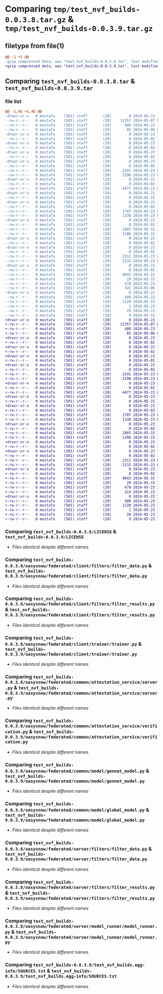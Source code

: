 # Comparing `tmp/test_nvf_builds-0.0.3.8.tar.gz` & `tmp/test_nvf_builds-0.0.3.9.tar.gz`

## filetype from file(1)

```diff
@@ -1 +1 @@
-gzip compressed data, was "test_nvf_builds-0.0.3.8.tar", last modified: Thu May 23 10:55:54 2024, max compression
+gzip compressed data, was "test_nvf_builds-0.0.3.9.tar", last modified: Thu May 23 11:47:16 2024, max compression
```

## Comparing `test_nvf_builds-0.0.3.8.tar` & `test_nvf_builds-0.0.3.9.tar`

### file list

```diff
@@ -1,45 +1,45 @@
-drwxr-xr-x   0 mostafa    (501) staff       (20)        0 2024-05-23 10:55:54.888802 test_nvf_builds-0.0.3.8/
--rw-r--r--   0 mostafa    (501) staff       (20)    11357 2024-05-07 07:57:47.000000 test_nvf_builds-0.0.3.8/LICENSE
--rw-r--r--   0 mostafa    (501) staff       (20)      480 2024-05-23 10:55:54.888727 test_nvf_builds-0.0.3.8/PKG-INFO
--rw-r--r--   0 mostafa    (501) staff       (20)       85 2024-05-06 07:53:59.000000 test_nvf_builds-0.0.3.8/README.md
-drwxr-xr-x   0 mostafa    (501) staff       (20)        0 2024-05-23 10:55:54.883512 test_nvf_builds-0.0.3.8/oasysnow/
--rw-r--r--   0 mostafa    (501) staff       (20)        0 2024-05-02 10:44:25.000000 test_nvf_builds-0.0.3.8/oasysnow/__init__.py
-drwxr-xr-x   0 mostafa    (501) staff       (20)        0 2024-05-23 10:55:54.883617 test_nvf_builds-0.0.3.8/oasysnow/federated/
--rw-r--r--   0 mostafa    (501) staff       (20)        0 2024-05-02 11:50:57.000000 test_nvf_builds-0.0.3.8/oasysnow/federated/__init__.py
-drwxr-xr-x   0 mostafa    (501) staff       (20)        0 2024-05-23 10:55:54.883719 test_nvf_builds-0.0.3.8/oasysnow/federated/client/
--rw-r--r--   0 mostafa    (501) staff       (20)        0 2024-05-02 11:25:11.000000 test_nvf_builds-0.0.3.8/oasysnow/federated/client/__init__.py
-drwxr-xr-x   0 mostafa    (501) staff       (20)        0 2024-05-23 10:55:54.884227 test_nvf_builds-0.0.3.8/oasysnow/federated/client/filters/
--rw-r--r--   0 mostafa    (501) staff       (20)        0 2024-05-02 10:44:35.000000 test_nvf_builds-0.0.3.8/oasysnow/federated/client/filters/__init__.py
--rw-r--r--   0 mostafa    (501) staff       (20)     2241 2024-05-23 08:40:50.000000 test_nvf_builds-0.0.3.8/oasysnow/federated/client/filters/filter_data.py
--rw-r--r--   0 mostafa    (501) staff       (20)     2190 2024-05-23 08:41:25.000000 test_nvf_builds-0.0.3.8/oasysnow/federated/client/filters/filter_results.py
-drwxr-xr-x   0 mostafa    (501) staff       (20)        0 2024-05-23 10:55:54.884610 test_nvf_builds-0.0.3.8/oasysnow/federated/client/trainer/
--rw-r--r--   0 mostafa    (501) staff       (20)        0 2024-05-02 10:44:41.000000 test_nvf_builds-0.0.3.8/oasysnow/federated/client/trainer/__init__.py
--rw-r--r--   0 mostafa    (501) staff       (20)     4477 2024-05-23 08:41:46.000000 test_nvf_builds-0.0.3.8/oasysnow/federated/client/trainer/trainer.py
-drwxr-xr-x   0 mostafa    (501) staff       (20)        0 2024-05-23 10:55:54.884887 test_nvf_builds-0.0.3.8/oasysnow/federated/common/
--rw-r--r--   0 mostafa    (501) staff       (20)        0 2024-05-15 14:50:33.000000 test_nvf_builds-0.0.3.8/oasysnow/federated/common/__init__.py
-drwxr-xr-x   0 mostafa    (501) staff       (20)        0 2024-05-23 10:55:54.885446 test_nvf_builds-0.0.3.8/oasysnow/federated/common/attestation_service/
--rw-r--r--   0 mostafa    (501) staff       (20)        0 2024-05-03 14:56:34.000000 test_nvf_builds-0.0.3.8/oasysnow/federated/common/attestation_service/__init__.py
--rw-r--r--   0 mostafa    (501) staff       (20)     1707 2024-05-23 08:37:40.000000 test_nvf_builds-0.0.3.8/oasysnow/federated/common/attestation_service/server.py
--rw-r--r--   0 mostafa    (501) staff       (20)     1338 2024-05-23 08:42:14.000000 test_nvf_builds-0.0.3.8/oasysnow/federated/common/attestation_service/verification.py
-drwxr-xr-x   0 mostafa    (501) staff       (20)        0 2024-05-23 10:55:54.886069 test_nvf_builds-0.0.3.8/oasysnow/federated/common/model/
--rw-r--r--   0 mostafa    (501) staff       (20)        0 2024-05-02 11:36:02.000000 test_nvf_builds-0.0.3.8/oasysnow/federated/common/model/__init__.py
--rw-r--r--   0 mostafa    (501) staff       (20)     1803 2024-05-15 14:55:57.000000 test_nvf_builds-0.0.3.8/oasysnow/federated/common/model/gennet_model.py
--rw-r--r--   0 mostafa    (501) staff       (20)     1288 2024-05-15 14:55:47.000000 test_nvf_builds-0.0.3.8/oasysnow/federated/common/model/global_model.py
-drwxr-xr-x   0 mostafa    (501) staff       (20)        0 2024-05-23 10:55:54.886460 test_nvf_builds-0.0.3.8/oasysnow/federated/server/
--rw-r--r--   0 mostafa    (501) staff       (20)        0 2024-05-02 11:44:11.000000 test_nvf_builds-0.0.3.8/oasysnow/federated/server/__init__.py
-drwxr-xr-x   0 mostafa    (501) staff       (20)        0 2024-05-23 10:55:54.887119 test_nvf_builds-0.0.3.8/oasysnow/federated/server/filters/
--rw-r--r--   0 mostafa    (501) staff       (20)        0 2024-05-02 11:44:45.000000 test_nvf_builds-0.0.3.8/oasysnow/federated/server/filters/__init__.py
--rw-r--r--   0 mostafa    (501) staff       (20)     2311 2024-05-23 08:42:28.000000 test_nvf_builds-0.0.3.8/oasysnow/federated/server/filters/filter_data.py
--rw-r--r--   0 mostafa    (501) staff       (20)     2132 2024-05-23 08:42:43.000000 test_nvf_builds-0.0.3.8/oasysnow/federated/server/filters/filter_results.py
-drwxr-xr-x   0 mostafa    (501) staff       (20)        0 2024-05-23 10:55:54.887555 test_nvf_builds-0.0.3.8/oasysnow/federated/server/model_runner/
--rw-r--r--   0 mostafa    (501) staff       (20)        0 2024-05-02 11:45:46.000000 test_nvf_builds-0.0.3.8/oasysnow/federated/server/model_runner/__init__.py
--rw-r--r--   0 mostafa    (501) staff       (20)     4843 2024-05-15 14:56:24.000000 test_nvf_builds-0.0.3.8/oasysnow/federated/server/model_runner/model_runner.py
--rw-r--r--   0 mostafa    (501) staff       (20)       29 2024-05-15 14:24:19.000000 test_nvf_builds-0.0.3.8/requirements.txt
--rw-r--r--   0 mostafa    (501) staff       (20)      479 2024-05-23 10:55:54.889050 test_nvf_builds-0.0.3.8/setup.cfg
--rw-r--r--   0 mostafa    (501) staff       (20)      322 2024-05-06 15:10:01.000000 test_nvf_builds-0.0.3.8/setup.py
-drwxr-xr-x   0 mostafa    (501) staff       (20)        0 2024-05-23 10:55:54.888484 test_nvf_builds-0.0.3.8/test_nvf_builds.egg-info/
--rw-r--r--   0 mostafa    (501) staff       (20)      480 2024-05-23 10:55:54.000000 test_nvf_builds-0.0.3.8/test_nvf_builds.egg-info/PKG-INFO
--rw-r--r--   0 mostafa    (501) staff       (20)     1220 2024-05-23 10:55:54.000000 test_nvf_builds-0.0.3.8/test_nvf_builds.egg-info/SOURCES.txt
--rw-r--r--   0 mostafa    (501) staff       (20)        1 2024-05-23 10:55:54.000000 test_nvf_builds-0.0.3.8/test_nvf_builds.egg-info/dependency_links.txt
--rw-r--r--   0 mostafa    (501) staff       (20)       28 2024-05-23 10:55:54.000000 test_nvf_builds-0.0.3.8/test_nvf_builds.egg-info/requires.txt
--rw-r--r--   0 mostafa    (501) staff       (20)        9 2024-05-23 10:55:54.000000 test_nvf_builds-0.0.3.8/test_nvf_builds.egg-info/top_level.txt
+drwxr-xr-x   0 mostafa    (501) staff       (20)        0 2024-05-23 11:47:16.108047 test_nvf_builds-0.0.3.9/
+-rw-r--r--   0 mostafa    (501) staff       (20)    11357 2024-05-07 07:57:47.000000 test_nvf_builds-0.0.3.9/LICENSE
+-rw-r--r--   0 mostafa    (501) staff       (20)      480 2024-05-23 11:47:16.107978 test_nvf_builds-0.0.3.9/PKG-INFO
+-rw-r--r--   0 mostafa    (501) staff       (20)       85 2024-05-06 07:53:59.000000 test_nvf_builds-0.0.3.9/README.md
+drwxr-xr-x   0 mostafa    (501) staff       (20)        0 2024-05-23 11:47:16.104472 test_nvf_builds-0.0.3.9/oasysnow/
+-rw-r--r--   0 mostafa    (501) staff       (20)        0 2024-05-02 10:44:25.000000 test_nvf_builds-0.0.3.9/oasysnow/__init__.py
+drwxr-xr-x   0 mostafa    (501) staff       (20)        0 2024-05-23 11:47:16.104572 test_nvf_builds-0.0.3.9/oasysnow/federated/
+-rw-r--r--   0 mostafa    (501) staff       (20)        0 2024-05-02 11:50:57.000000 test_nvf_builds-0.0.3.9/oasysnow/federated/__init__.py
+drwxr-xr-x   0 mostafa    (501) staff       (20)        0 2024-05-23 11:47:16.104694 test_nvf_builds-0.0.3.9/oasysnow/federated/client/
+-rw-r--r--   0 mostafa    (501) staff       (20)        0 2024-05-02 11:25:11.000000 test_nvf_builds-0.0.3.9/oasysnow/federated/client/__init__.py
+drwxr-xr-x   0 mostafa    (501) staff       (20)        0 2024-05-23 11:47:16.105063 test_nvf_builds-0.0.3.9/oasysnow/federated/client/filters/
+-rw-r--r--   0 mostafa    (501) staff       (20)        0 2024-05-02 10:44:35.000000 test_nvf_builds-0.0.3.9/oasysnow/federated/client/filters/__init__.py
+-rw-r--r--   0 mostafa    (501) staff       (20)     2241 2024-05-23 08:40:50.000000 test_nvf_builds-0.0.3.9/oasysnow/federated/client/filters/filter_data.py
+-rw-r--r--   0 mostafa    (501) staff       (20)     2190 2024-05-23 08:41:25.000000 test_nvf_builds-0.0.3.9/oasysnow/federated/client/filters/filter_results.py
+drwxr-xr-x   0 mostafa    (501) staff       (20)        0 2024-05-23 11:47:16.105288 test_nvf_builds-0.0.3.9/oasysnow/federated/client/trainer/
+-rw-r--r--   0 mostafa    (501) staff       (20)        0 2024-05-02 10:44:41.000000 test_nvf_builds-0.0.3.9/oasysnow/federated/client/trainer/__init__.py
+-rw-r--r--   0 mostafa    (501) staff       (20)     4477 2024-05-23 08:41:46.000000 test_nvf_builds-0.0.3.9/oasysnow/federated/client/trainer/trainer.py
+drwxr-xr-x   0 mostafa    (501) staff       (20)        0 2024-05-23 11:47:16.105423 test_nvf_builds-0.0.3.9/oasysnow/federated/common/
+-rw-r--r--   0 mostafa    (501) staff       (20)        0 2024-05-15 14:50:33.000000 test_nvf_builds-0.0.3.9/oasysnow/federated/common/__init__.py
+drwxr-xr-x   0 mostafa    (501) staff       (20)        0 2024-05-23 11:47:16.105750 test_nvf_builds-0.0.3.9/oasysnow/federated/common/attestation_service/
+-rw-r--r--   0 mostafa    (501) staff       (20)        0 2024-05-03 14:56:34.000000 test_nvf_builds-0.0.3.9/oasysnow/federated/common/attestation_service/__init__.py
+-rw-r--r--   0 mostafa    (501) staff       (20)     1707 2024-05-23 08:37:40.000000 test_nvf_builds-0.0.3.9/oasysnow/federated/common/attestation_service/server.py
+-rw-r--r--   0 mostafa    (501) staff       (20)     1338 2024-05-23 08:42:14.000000 test_nvf_builds-0.0.3.9/oasysnow/federated/common/attestation_service/verification.py
+drwxr-xr-x   0 mostafa    (501) staff       (20)        0 2024-05-23 11:47:16.106098 test_nvf_builds-0.0.3.9/oasysnow/federated/common/model/
+-rw-r--r--   0 mostafa    (501) staff       (20)        0 2024-05-02 11:36:02.000000 test_nvf_builds-0.0.3.9/oasysnow/federated/common/model/__init__.py
+-rw-r--r--   0 mostafa    (501) staff       (20)     1803 2024-05-15 14:55:57.000000 test_nvf_builds-0.0.3.9/oasysnow/federated/common/model/gennet_model.py
+-rw-r--r--   0 mostafa    (501) staff       (20)     1288 2024-05-15 14:55:47.000000 test_nvf_builds-0.0.3.9/oasysnow/federated/common/model/global_model.py
+drwxr-xr-x   0 mostafa    (501) staff       (20)        0 2024-05-23 11:47:16.106236 test_nvf_builds-0.0.3.9/oasysnow/federated/server/
+-rw-r--r--   0 mostafa    (501) staff       (20)        0 2024-05-02 11:44:11.000000 test_nvf_builds-0.0.3.9/oasysnow/federated/server/__init__.py
+drwxr-xr-x   0 mostafa    (501) staff       (20)        0 2024-05-23 11:47:16.106603 test_nvf_builds-0.0.3.9/oasysnow/federated/server/filters/
+-rw-r--r--   0 mostafa    (501) staff       (20)        0 2024-05-02 11:44:45.000000 test_nvf_builds-0.0.3.9/oasysnow/federated/server/filters/__init__.py
+-rw-r--r--   0 mostafa    (501) staff       (20)     2311 2024-05-23 08:42:28.000000 test_nvf_builds-0.0.3.9/oasysnow/federated/server/filters/filter_data.py
+-rw-r--r--   0 mostafa    (501) staff       (20)     2132 2024-05-23 08:42:43.000000 test_nvf_builds-0.0.3.9/oasysnow/federated/server/filters/filter_results.py
+drwxr-xr-x   0 mostafa    (501) staff       (20)        0 2024-05-23 11:47:16.106847 test_nvf_builds-0.0.3.9/oasysnow/federated/server/model_runner/
+-rw-r--r--   0 mostafa    (501) staff       (20)        0 2024-05-02 11:45:46.000000 test_nvf_builds-0.0.3.9/oasysnow/federated/server/model_runner/__init__.py
+-rw-r--r--   0 mostafa    (501) staff       (20)     4843 2024-05-15 14:56:24.000000 test_nvf_builds-0.0.3.9/oasysnow/federated/server/model_runner/model_runner.py
+-rw-r--r--   0 mostafa    (501) staff       (20)       29 2024-05-15 14:24:19.000000 test_nvf_builds-0.0.3.9/requirements.txt
+-rw-r--r--   0 mostafa    (501) staff       (20)      479 2024-05-23 11:47:16.108293 test_nvf_builds-0.0.3.9/setup.cfg
+-rw-r--r--   0 mostafa    (501) staff       (20)      314 2024-05-23 11:46:54.000000 test_nvf_builds-0.0.3.9/setup.py
+drwxr-xr-x   0 mostafa    (501) staff       (20)        0 2024-05-23 11:47:16.107743 test_nvf_builds-0.0.3.9/test_nvf_builds.egg-info/
+-rw-r--r--   0 mostafa    (501) staff       (20)      480 2024-05-23 11:47:16.000000 test_nvf_builds-0.0.3.9/test_nvf_builds.egg-info/PKG-INFO
+-rw-r--r--   0 mostafa    (501) staff       (20)     1220 2024-05-23 11:47:16.000000 test_nvf_builds-0.0.3.9/test_nvf_builds.egg-info/SOURCES.txt
+-rw-r--r--   0 mostafa    (501) staff       (20)        1 2024-05-23 11:47:16.000000 test_nvf_builds-0.0.3.9/test_nvf_builds.egg-info/dependency_links.txt
+-rw-r--r--   0 mostafa    (501) staff       (20)       28 2024-05-23 11:47:16.000000 test_nvf_builds-0.0.3.9/test_nvf_builds.egg-info/requires.txt
+-rw-r--r--   0 mostafa    (501) staff       (20)        9 2024-05-23 11:47:16.000000 test_nvf_builds-0.0.3.9/test_nvf_builds.egg-info/top_level.txt
```

### Comparing `test_nvf_builds-0.0.3.8/LICENSE` & `test_nvf_builds-0.0.3.9/LICENSE`

 * *Files identical despite different names*

### Comparing `test_nvf_builds-0.0.3.8/oasysnow/federated/client/filters/filter_data.py` & `test_nvf_builds-0.0.3.9/oasysnow/federated/client/filters/filter_data.py`

 * *Files identical despite different names*

### Comparing `test_nvf_builds-0.0.3.8/oasysnow/federated/client/filters/filter_results.py` & `test_nvf_builds-0.0.3.9/oasysnow/federated/client/filters/filter_results.py`

 * *Files identical despite different names*

### Comparing `test_nvf_builds-0.0.3.8/oasysnow/federated/client/trainer/trainer.py` & `test_nvf_builds-0.0.3.9/oasysnow/federated/client/trainer/trainer.py`

 * *Files identical despite different names*

### Comparing `test_nvf_builds-0.0.3.8/oasysnow/federated/common/attestation_service/server.py` & `test_nvf_builds-0.0.3.9/oasysnow/federated/common/attestation_service/server.py`

 * *Files identical despite different names*

### Comparing `test_nvf_builds-0.0.3.8/oasysnow/federated/common/attestation_service/verification.py` & `test_nvf_builds-0.0.3.9/oasysnow/federated/common/attestation_service/verification.py`

 * *Files identical despite different names*

### Comparing `test_nvf_builds-0.0.3.8/oasysnow/federated/common/model/gennet_model.py` & `test_nvf_builds-0.0.3.9/oasysnow/federated/common/model/gennet_model.py`

 * *Files identical despite different names*

### Comparing `test_nvf_builds-0.0.3.8/oasysnow/federated/common/model/global_model.py` & `test_nvf_builds-0.0.3.9/oasysnow/federated/common/model/global_model.py`

 * *Files identical despite different names*

### Comparing `test_nvf_builds-0.0.3.8/oasysnow/federated/server/filters/filter_data.py` & `test_nvf_builds-0.0.3.9/oasysnow/federated/server/filters/filter_data.py`

 * *Files identical despite different names*

### Comparing `test_nvf_builds-0.0.3.8/oasysnow/federated/server/filters/filter_results.py` & `test_nvf_builds-0.0.3.9/oasysnow/federated/server/filters/filter_results.py`

 * *Files identical despite different names*

### Comparing `test_nvf_builds-0.0.3.8/oasysnow/federated/server/model_runner/model_runner.py` & `test_nvf_builds-0.0.3.9/oasysnow/federated/server/model_runner/model_runner.py`

 * *Files identical despite different names*

### Comparing `test_nvf_builds-0.0.3.8/test_nvf_builds.egg-info/SOURCES.txt` & `test_nvf_builds-0.0.3.9/test_nvf_builds.egg-info/SOURCES.txt`

 * *Files identical despite different names*

